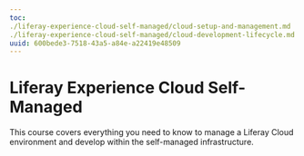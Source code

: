 ```yaml
---
toc:
./liferay-experience-cloud-self-managed/cloud-setup-and-management.md
./liferay-experience-cloud-self-managed/cloud-development-lifecycle.md
uuid: 600bede3-7518-43a5-a84e-a22419e48509
---
```

# Liferay Experience Cloud Self-Managed

This course covers everything you need to know to manage a Liferay Cloud environment and develop within the self-managed infrastructure.
